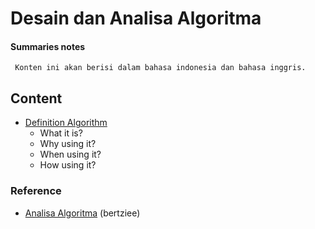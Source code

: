 # Desain dan Analisa Algoritma
#### Summaries notes

   ` Konten ini akan berisi dalam bahasa indonesia dan bahasa inggris.`

## Content
 - [Definition Algorithm](#definition-algorithm)
    - What it is?
    - Why using it?
    - When using it?
    - How using it?

### Reference
- [Analisa Algoritma](https://bertzzie.com/knowledge/analisis-algoritma/index.html) (bertziee)

